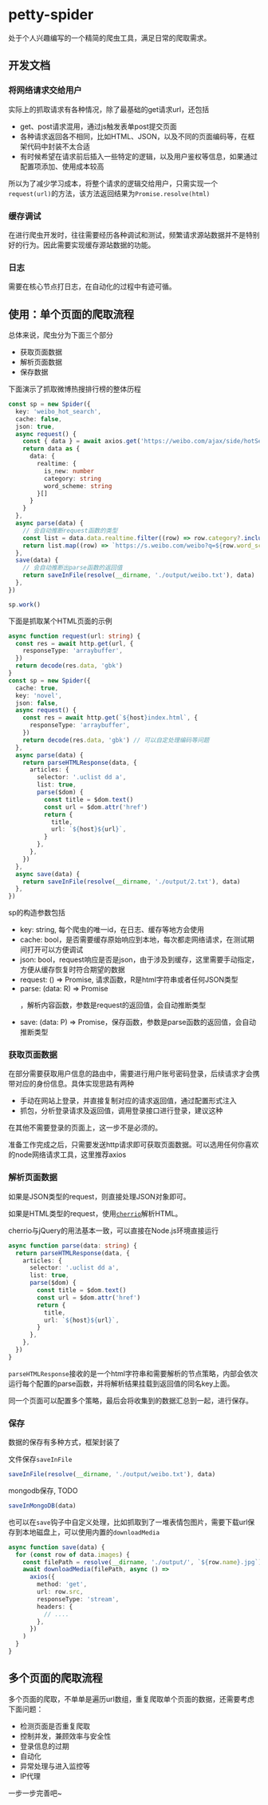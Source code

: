 petty-spider
===

处于个人兴趣编写的一个精简的爬虫工具，满足日常的爬取需求。


## 开发文档

### 将网络请求交给用户

实际上的抓取请求有各种情况，除了最基础的get请求url，还包括
* get、post请求混用，通过js触发表单post提交页面
* 各种请求返回各不相同，比如HTML、JSON，以及不同的页面编码等，在框架代码中封装不太合适
* 有时候希望在请求前后插入一些特定的逻辑，以及用户鉴权等信息，如果通过配置项添加、使用成本较高

所以为了减少学习成本，将整个请求的逻辑交给用户，只需实现一个`request(url)`的方法，该方法返回结果为`Promise.resolve(html)`

### 缓存调试

在进行爬虫开发时，往往需要经历各种调试和测试，频繁请求源站数据并不是特别好的行为。因此需要实现缓存源站数据的功能。

### 日志

需要在核心节点打日志，在自动化的过程中有迹可循。

## 使用：单个页面的爬取流程

总体来说，爬虫分为下面三个部分 
* 获取页面数据
* 解析页面数据
* 保存数据

下面演示了抓取微博热搜排行榜的整体历程
```ts
const sp = new Spider({
  key: 'weibo_hot_search',
  cache: false, 
  json: true,
  async request() {
    const { data } = await axios.get('https://weibo.com/ajax/side/hotSearch')
    return data as {
      data: {
        realtime: {
          is_new: number
          category: string
          word_scheme: string
        }[]
      }
    }
  },
  async parse(data) {
    // 会自动推断request函数的类型
    const list = data.data.realtime.filter((row) => row.category?.includes('社会新闻'))
    return list.map((row) => `https://s.weibo.com/weibo?q=${row.word_scheme.replaceAll('#', '%23')}`)
  },
  save(data) {
    // 会自动推断出parse函数的返回值
    return saveInFile(resolve(__dirname, './output/weibo.txt'), data)
  },
})

sp.work()
```
下面是抓取某个HTML页面的示例
```ts
async function request(url: string) {
  const res = await http.get(url, {
    responseType: 'arraybuffer',
  })
  return decode(res.data, 'gbk')
}
const sp = new Spider({
  cache: true,
  key: 'novel',
  json: false,
  async request() {
    const res = await http.get(`${host}index.html`, {
      responseType: 'arraybuffer',
    })
    return decode(res.data, 'gbk') // 可以自定处理编码等问题
  },
  async parse(data) {
    return parseHTMLResponse(data, {
      articles: {
        selector: '.uclist dd a',
        list: true,
        parse($dom) {
          const title = $dom.text()
          const url = $dom.attr('href')
          return {
            title,
            url: `${host}${url}`,
          }
        },
      },
    })
  },
  async save(data) {
    return saveInFile(resolve(__dirname, './output/2.txt'), data)
  },
})
```

sp的构造参数包括
* key: string, 每个爬虫的唯一id，在日志、缓存等地方会使用
* cache: bool，是否需要缓存原始响应到本地，每次都走网络请求，在测试期间打开可以方便调试
* json: bool，request响应是否是json，由于涉及到缓存，这里需要手动指定，方便从缓存恢复时符合期望的数据
* request: () => Promise<R>, 请求函数，R是html字符串或者任何JSON类型
* parse: (data: R) => Promise<P>，解析内容函数，参数是request的返回值，会自动推断类型
* save: (data: P) => Promise<void>，保存函数，参数是parse函数的返回值，会自动推断类型

### 获取页面数据

在部分需要获取用户信息的路由中，需要进行用户账号密码登录，后续请求才会携带对应的身份信息。具体实现思路有两种
* 手动在网站上登录，并直接复制对应的请求返回值，通过配置形式注入
* 抓包，分析登录请求及返回值，调用登录接口进行登录，建议这种

在其他不需要登录的页面上，这一步不是必须的。

准备工作完成之后，只需要发送http请求即可获取页面数据。可以选用任何你喜欢的node网络请求工具，这里推荐axios

### 解析页面数据

如果是JSON类型的request，则直接处理JSON对象即可。

如果是HTML类型的request，使用[`cherrio`](https://github.com/cheeriojs/cheerio)解析HTML。

cherrio与jQuery的用法基本一致，可以直接在Node.js环境直接运行
```ts
async function parse(data: string) {
  return parseHTMLResponse(data, {
    articles: {
      selector: '.uclist dd a',
      list: true,
      parse($dom) {
        const title = $dom.text()
        const url = $dom.attr('href')
        return {
          title,
          url: `${host}${url}`,
        }
      },
    },
  })
}
```

`parseHTMLResponse`接收的是一个html字符串和需要解析的节点策略，内部会依次运行每个配置的parse函数，并将解析结果挂载到返回值的同名key上面。

同一个页面可以配置多个策略，最后会将收集到的数据汇总到一起，进行保存。

### 保存

数据的保存有多种方式，框架封装了

文件保存`saveInFile`

```ts
saveInFile(resolve(__dirname, './output/weibo.txt'), data)
```

mongodb保存, TODO
```js
saveInMongoDB(data)
```

也可以在`save`钩子中自定义处理，比如抓取到了一堆表情包图片，需要下载url保存到本地磁盘上，可以使用内置的`downloadMedia`
```ts
async function save(data) {
  for (const row of data.images) {
    const filePath = resolve(__dirname, './output/', `${row.name}.jpg`)
    await downloadMedia(filePath, async () =>
      axios({
        method: 'get',
        url: row.src,
        responseType: 'stream',
        headers: {
          // ....
        },
      })
    )
  }
}
```

## 多个页面的爬取流程

多个页面的爬取，不单单是遍历url数组，重复爬取单个页面的数据，还需要考虑下面问题：
* 检测页面是否重复爬取
* 控制并发，兼顾效率与安全性
* 登录信息的过期
* 自动化
* 异常处理与进入监控等
* IP代理

一步一步完善吧~


